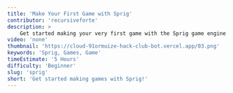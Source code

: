 ```yaml
---
title: 'Make Your First Game with Sprig'
contributor: 'recursiveforte'
description: >
    Get started making your very first game with the Sprig game engine! Even if you're a beginner, you'll walk out of this jam with your very own game in the Gallery.
video: 'none'
thumbnail: 'https://cloud-91ormuize-hack-club-bot.vercel.app/03.png'
keywords: 'Sprig, Games, Game'
timeEstimate: '5 Hours'
difficulty: 'Beginner'
slug: 'sprig'
short: 'Get started making games with Sprig!'
---
```

